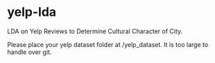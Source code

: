 yelp-lda
========

LDA on Yelp Reviews to Determine Cultural Character of City.

Please place your yelp dataset folder at /yelp_dataset. It is too large to handle over git.

